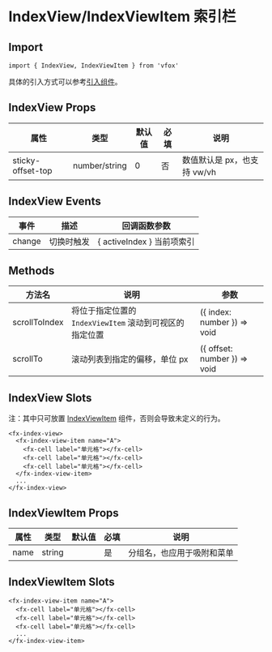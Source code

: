 # IndexView/IndexViewItem 索引栏

## Import

```
import { IndexView, IndexViewItem } from 'vfox'
```

具体的引入方式可以参考[引入组件](../guide/import.md)。

## IndexView Props

| 属性              | 类型          | 默认值 | 必填 | 说明                        |
| ----------------- | ------------- | ------ | ---- | --------------------------- |
| sticky-offset-top | number/string | 0      | 否   | 数值默认是 px，也支持 vw/vh |

## IndexView Events

| 事件   | 描述       | 回调函数参数               |
| ------ | ---------- | -------------------------- |
| change | 切换时触发 | { activeIndex } 当前项索引 |

## Methods

| 方法名        | 说明                                                    | 参数                         |
| ------------- | ------------------------------------------------------- | ---------------------------- |
| scrollToIndex | 将位于指定位置的 `IndexViewItem` 滚动到可视区的指定位置 | ({ index: number }) => void  |
| scrollTo      | 滚动列表到指定的偏移，单位 px                           | ({ offset: number }) => void |

## IndexView Slots

注：其中只可放置 [IndexViewItem](./IndexView.md#indexviewitem-索引子项) 组件，否则会导致未定义的行为。

```
<fx-index-view>
  <fx-index-view-item name="A">
    <fx-cell label="单元格"></fx-cell>
    <fx-cell label="单元格"></fx-cell>
    <fx-cell label="单元格"></fx-cell>
  </fx-index-view-item>
  ...
</fx-index-view>
```

## IndexViewItem Props

| 属性 | 类型   | 默认值 | 必填 | 说明                       |
| ---- | ------ | ------ | ---- | -------------------------- |
| name | string |        | 是   | 分组名，也应用于吸附和菜单 |

## IndexViewItem Slots

```
<fx-index-view-item name="A">
  <fx-cell label="单元格"></fx-cell>
  <fx-cell label="单元格"></fx-cell>
  <fx-cell label="单元格"></fx-cell>
  ...
</fx-index-view-item>
```
